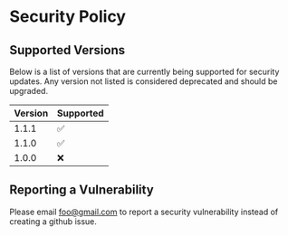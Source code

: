 # Security Policy

## Supported Versions

Below is a list of versions that are currently being supported for security updates. 
Any version not listed is considered deprecated and should be upgraded.

| Version | Supported          |
|---------|--------------------|
| 1.1.1   | :white_check_mark: |
| 1.1.0   | :white_check_mark: |
| 1.0.0   | :x:                |


## Reporting a Vulnerability

Please email foo@gmail.com to report a security vulnerability instead of creating a github issue.
